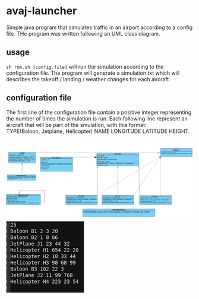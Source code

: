 # avaj-launcher
Simple java program that simulates traffic in an airport according to a config file. THe program was written following an UML class diagram.

## usage

`sh run.sh [config.file]` will run the simulation according to the configuration file. The program will generate a simulation.txt which will describes the takeoff / landing / weather changes for each aircraft.

## configuration file

The first line of the configuration file contain a positive integer representing the number of times the simulation is run. Each following line represent an aircraft that will be part of the smulation, with this format:<br/>TYPE(Baloon, Jetplane, Helicopter) NAME LONGITUDE LATITUDE HEIGHT.

![uml](assets/uml_diagram.png)
![config file](assets/config_file.png)
